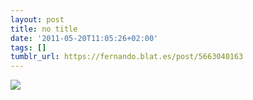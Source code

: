 ```yaml
---
layout: post
title: no title
date: '2011-05-20T11:05:26+02:00'
tags: []
tumblr_url: https://fernando.blat.es/post/5663040163
---
```

 ![](/tumblr_files/tumblr_llhl92mBEs1qz4y16o1_640.jpg)  
